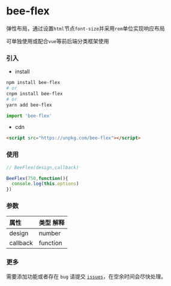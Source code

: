 bee-flex
===
弹性布局，通过设置`html`节点`font-size`并采用`rem`单位实现响应布局

可单独使用或配合`vue`等前后端分类框架使用

### 引入
- install

```bash
npm install bee-flex
# or
cnpm install bee-flex
# or
yarn add bee-flex
```

```javascript
import 'bee-flex'
```

- cdn

```html
<script src="https://unpkg.com/bee-flex"></script>
```

### 使用
```javascript
// BeeFlex(design,callback)

BeeFlex(750,function(){
  console.log(this.options)
})
```


### 参数
| 属性       | 类型  解释   |
| :------- | :------- |
| design   | number   |
| callback | function |


### 更多
需要添加功能或者存在 `bug` 请提交 [`issues`](https://github.com/myour-cc/bee-flex/issues)，在空余时间会尽快处理。
